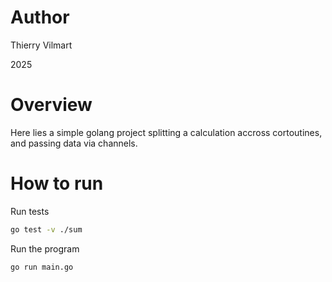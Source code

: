 # Author

Thierry Vilmart

2025

# Overview

Here lies a simple golang project splitting a calculation accross cortoutines, and passing data via channels.

# How to run

Run tests
```bash
go test -v ./sum
```

Run the program
```bash
go run main.go
```
